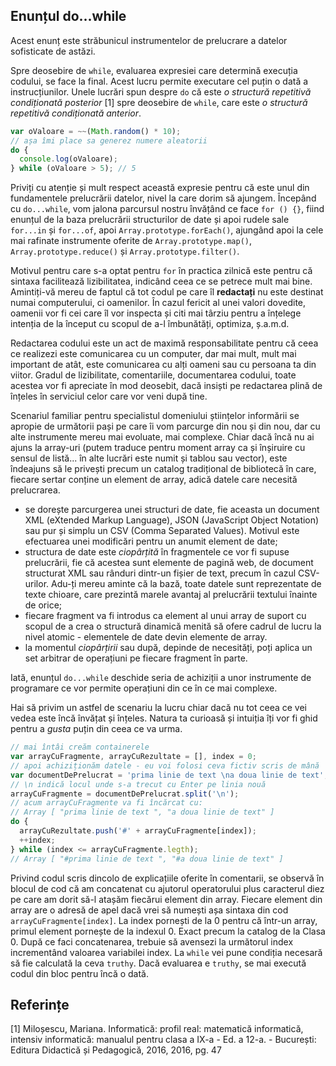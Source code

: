 ## Enunțul do...while

Acest enunț este străbunicul instrumentelor de prelucrare a datelor sofisticate de astăzi.

Spre deosebire de `while`, evaluarea expresiei care determină execuția codului, se face la final. Acest lucru permite executare cel puțin o dată a instrucțiunilor. Unele lucrări spun despre `do` că este *o structură repetitivă condiționată posterior* \[1] spre deosebire de `while`, care este *o structură repetitivă condiționată anterior*.

```javascript
var oValoare = ~~(Math.random() * 10);
// așa îmi place sa generez numere aleatorii
do {
  console.log(oValoare);
} while (oValoare > 5); // 5
```

Priviți cu atenție și mult respect această expresie pentru că este unul din fundamentele prelucrării datelor, nivel la care dorim să ajungem. Începând cu `do...while`, vom jalona parcursul nostru învățând ce face `for () {}`, fiind enunțul de la baza prelucrării structurilor de date și apoi rudele sale `for...in` și `for...of`, apoi `Array.prototype.forEach()`, ajungând apoi la cele mai rafinate instrumente oferite de `Array.prototype.map()`, `Array.prototype.reduce()` și `Array.prototype.filter()`.

Motivul pentru care s-a optat pentru `for` în practica zilnică este pentru că sintaxa facilitează lizibilitatea, indicând ceea ce se petrece mult mai bine. Amintiți-vă mereu de faptul că tot codul pe care îl **redactați** nu este destinat numai computerului, ci oamenilor. În cazul fericit al unei valori dovedite, oamenii vor fi cei care îl vor inspecta și citi mai târziu pentru a înțelege intenția de la început cu scopul de a-l îmbunătăți, optimiza, ș.a.m.d.

Redactarea codului este un act de maximă responsabilitate pentru că ceea ce realizezi este comunicarea cu un computer, dar mai mult, mult mai important de atât, este comunicarea cu alți oameni sau cu persoana ta din viitor. Gradul de lizibilitate, comentariile, documentarea codului, toate acestea vor fi apreciate în mod deosebit, dacă insiști pe redactarea plină de înțeles în serviciul celor care vor veni după tine.

Scenariul familiar pentru specialistul domeniului științelor informării se apropie de următorii pași pe care îi vom parcurge din nou și din nou, dar cu alte instrumente mereu mai evoluate, mai complexe. Chiar dacă încă nu ai ajuns la array-uri (putem traduce pentru moment array ca și înșiruire cu sensul de listă... în alte lucrări este numit și tablou sau vector), este îndeajuns să le privești precum un catalog tradițional de bibliotecă în care, fiecare sertar conține un element de array, adică datele care necesită prelucrarea.

-   se dorește parcurgerea unei structuri de date, fie aceasta un document XML (eXtended Markup Language), JSON (JavaScript Object Notation) sau pur și simplu un CSV (Comma Separated Values). Motivul este efectuarea unei modificări pentru un anumit element de date;
-   structura de date este *ciopârțită* în fragmentele ce vor fi supuse prelucrării, fie că acestea sunt elemente de pagină web, de document structurat XML sau rânduri dintr-un fișier de text, precum în cazul CSV-urilor. Adu-ți mereu aminte că la bază, toate datele sunt reprezentate de texte chioare, care prezintă marele avantaj al prelucrării textului înainte de orice;
-   fiecare fragment va fi introdus ca element al unui array de suport cu scopul de a crea o structură dinamică menită să ofere cadrul de lucru la nivel atomic - elementele de date devin elemente de array.
-   la momentul *ciopârțirii* sau după, depinde de necesități, poți aplica un set arbitrar de operațiuni pe fiecare fragment în parte.

Iată, enunțul `do...while` deschide seria de achiziții a unor instrumente de programare ce vor permite operațiuni din ce în ce mai complexe.

Hai să privim un astfel de scenariu la lucru chiar dacă nu tot ceea ce vei vedea este încă învățat și înțeles. Natura ta curioasă și intuiția îți vor fi ghid pentru a *gusta* puțin din ceea ce va urma.

```javascript
// mai întâi creăm containerele
var arrayCuFragmente, arrayCuRezultate = [], index = 0;
// apoi achiziționăm datele - eu voi folosi ceva fictiv scris de mână
var documentDePrelucrat = 'prima linie de text \na doua linie de text';
// \n indică locul unde s-a trecut cu Enter pe linia nouă
arrayCuFragmente = documentDePrelucrat.split('\n');
// acum arrayCuFragmente va fi încărcat cu:
// Array [ "prima linie de text ", "a doua linie de text" ]
do {
  arrayCuRezultate.push('#' + arrayCuFragmente[index]);
  ++index;
} while (index <= arrayCuFragmente.legth);
// Array [ "#prima linie de text ", "#a doua linie de text" ]
```

Privind codul scris dincolo de explicațiile oferite în comentarii, se observă în blocul de cod că am concatenat cu ajutorul operatorului plus caracterul diez pe care am dorit să-l atașăm fiecărui element din array. Fiecare element din array are o adresă de apel dacă vrei să numești așa sintaxa din cod `arrayCuFragmente[index]`. La index pornești de la 0 pentru că într-un array, primul element pornește de la indexul 0. Exact precum la catalog de la Clasa 0. După ce faci concatenarea, trebuie să avensezi la următorul index incrementând valoarea variabilei index. La `while` vei pune condiția necesară să fie calculată la ceva `truthy`. Dacă evaluarea e `truthy`, se mai execută codul din bloc pentru încă o dată.

## Referințe

\[1] Miloșescu, Mariana. Informatică: profil real: matematică informatică, intensiv informatică: manualul pentru clasa a IX-a - Ed. a 12-a. - București: Editura Didactică și Pedagogică, 2016, 2016, pg. 47
